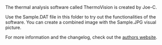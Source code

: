 The thermal analysis software called ThermoVision is created by Joe-C. 

Use the Sample.DAT file in this folder to try out the functionalities of the software. You can create a combined image with the Sample.JPG visual picture.

For more information and the changelog, check out the [authors website](https://translate.google.com/translate?sl=de&tl=en&js=y&prev=_t&hl=de&ie=UTF-8&u=http%3A%2F%2Fjoe-c.de%2Fpages%2Fprojekte%2Fthermovision.php&edit-text=).

